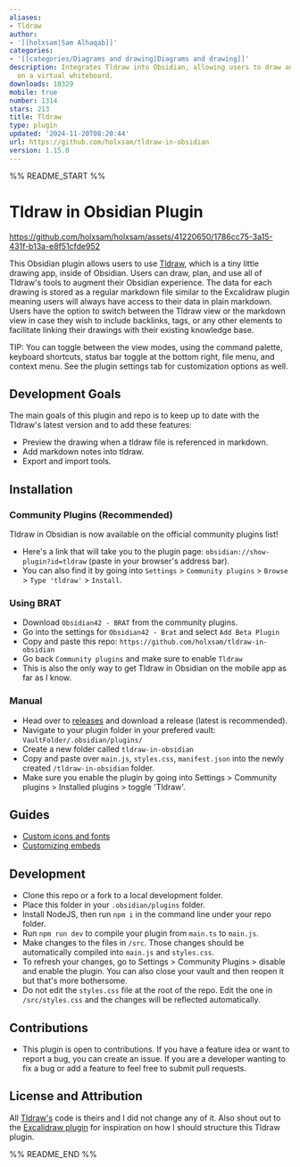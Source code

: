 ```yaml
---
aliases:
- Tldraw
author:
- '[[holxsam|Sam Alhaqab]]'
categories:
- '[[categories/Diagrams and drawing|Diagrams and drawing]]'
description: Integrates Tldraw into Obsidian, allowing users to draw and edit content
  on a virtual whiteboard.
downloads: 18329
mobile: true
number: 1314
stars: 213
title: Tldraw
type: plugin
updated: '2024-11-20T08:20:44'
url: https://github.com/holxsam/tldraw-in-obsidian
version: 1.15.0
---
```


%% README_START %%

# Tldraw in Obsidian Plugin

https://github.com/holxsam/holxsam/assets/41220650/1786cc75-3a15-431f-b13a-e8f51cfde952

This Obsidian plugin allows users to use [Tldraw](https://tldraw.com), which is a tiny little drawing app, inside of Obsidian. Users can draw, plan, and use all of Tldraw's tools to augment their Obsidian experience. The data for each drawing is stored as a regular markdown file similar to the Excalidraw plugin meaning users will always have access to their data in plain markdown. Users have the option to switch between the Tldraw view or the markdown view in case they wish to include backlinks, tags, or any other elements to facilitate linking their drawings with their existing knowledge base.

TIP: You can toggle between the view modes, using the command palette, keyboard shortcuts, status bar toggle at the bottom right, file menu, and context menu. See the plugin settings tab for customization options as well.

## Development Goals

The main goals of this plugin and repo is to keep up to date with the Tldraw's latest version and to add these features:

-   Preview the drawing when a tldraw file is referenced in markdown.
-   Add markdown notes into tldraw.
-   Export and import tools.

## Installation

### Community Plugins (Recommended)

Tldraw in Obsidian is now available on the official community plugins list! 

- Here's a link that will take you to the plugin page: `obsidian://show-plugin?id=tldraw` (paste in your browser's address bar).
- You can also find it by going into `Settings` > `Community plugins` > `Browse` > `Type 'tldraw'` > `Install`.

### Using BRAT

- Download `Obsidian42 - BRAT` from the community plugins.
- Go into the settings for `Obsidian42 - Brat` and select `Add Beta Plugin`
- Copy and paste this repo: `https://github.com/holxsam/tldraw-in-obsidian`
- Go back `Community plugins` and make sure to enable `Tldraw`
- This is also the only way to get Tldraw in Obsidian on the mobile app as far as I know.

### Manual

-   Head over to [releases](https://github.com/holxsam/tldraw-in-obsidian/releases) and download a release (latest is recommended).
-   Navigate to your plugin folder in your prefered vault: `VaultFolder/.obsidian/plugins/`
-   Create a new folder called `tldraw-in-obsidian`
-   Copy and paste over `main.js`, `styles.css`, `manifest.json` into the newly created `/tldraw-in-obsidian` folder.
-   Make sure you enable the plugin by going into Settings > Community plugins > Installed plugins > toggle 'Tldraw'.

## Guides

- [Custom icons and fonts](https://github.com/holxsam/tldraw-in-obsidian/issues/58#issue-2571070259)
- [Customizing embeds](https://github.com/holxsam/tldraw-in-obsidian/issues/59)

## Development

-   Clone this repo or a fork to a local development folder.
-   Place this folder in your `.obsidian/plugins` folder.
-   Install NodeJS, then run `npm i` in the command line under your repo folder.
-   Run `npm run dev` to compile your plugin from `main.ts` to `main.js`.
-   Make changes to the files in `/src`. Those changes should be automatically compiled into `main.js` and `styles.css`.
-   To refresh your changes, go to Settings > Community Plugins > disable and enable the plugin. You can also close your vault and then reopen it but that's more bothersome.
-   Do not edit the `styles.css` file at the root of the repo. Edit the one in `/src/styles.css` and the changes will be reflected automatically.

## Contributions

-   This plugin is open to contributions. If you have a feature idea or want to report a bug, you can create an issue. If you are a developer wanting to fix a bug or add a feature to feel free to submit pull requests.

## License and Attribution

All [Tldraw's](https://github.com/tldraw/tldraw) code is theirs and I did not change any of it. Also shout out to the [Excalidraw plugin](https://github.com/zsviczian/obsidian-excalidraw-plugin) for inspiration on how I should structure this Tldraw plugin.


%% README_END %%
